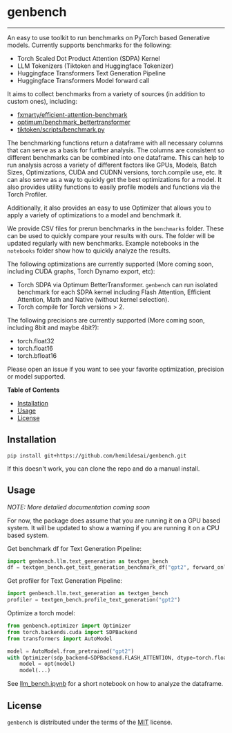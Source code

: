 # genbench

<!-- [![PyPI - Version](https://img.shields.io/pypi/v/genbench.svg)](https://pypi.org/project/genbench) -->
<!-- [![PyPI - Python Version](https://img.shields.io/pypi/pyversions/genbench.svg)](https://pypi.org/project/genbench) -->

---

An easy to use toolkit to run benchmarks on PyTorch based Generative models. Currently supports benchmarks for the following:

- Torch Scaled Dot Product Attention (SDPA) Kernel
- LLM Tokenizers (Tiktoken and Huggingface Tokenizer)
- Huggingface Transformers Text Generation Pipeline
- Huggingface Transformers Model forward call

It aims to collect benchmarks from a variety of sources (in addition to custom ones), including:

- [fxmarty/efficient-attention-benchmark](https://github.com/fxmarty/efficient-attention-benchmark)
- [optimum/benchmark_bettertransformer](https://github.com/huggingface/optimum/blob/main/tests/benchmark/benchmark_bettertransformer.py)
- [tiktoken/scripts/benchmark.py](https://github.com/openai/tiktoken/blob/main/scripts/benchmark.py)

The benchmarking functions return a dataframe with all necessary columns that can serve as a basis for further analysis.
The columns are consistent so different benchmarks can be combined into one dataframe. This can help to run analysis across a variety of different factors like GPUs, Models, Batch Sizes, Optimizations, CUDA and CUDNN versions, torch.compile use, etc. It can also serve as a way to quickly get the best optimizations for a model. It also provides utility functions to easily profile models and functions via the Torch Profiler.

Additionally, it also provides an easy to use Optimizer that allows you to apply a variety of optimizations to a model and benchmark it.

We provide CSV files for prerun benchmarks in the `benchmarks` folder. These can be used to quickly compare your results with ours. The folder will be updated regularly with new benchmarks. Example notebooks in the `notebooks` folder show how to quickly analyze the results.

The following optimizations are currently supported (More coming soon, including CUDA graphs, Torch Dynamo export, etc):

- Torch SDPA via Optimum BetterTransformer. `genbench` can run isolated benchmark for each SDPA kernel including Flash Attention, Efficient Attention, Math and Native (without kernel selection).
- Torch compile for Torch versions > 2.

The following precisions are currently supported (More coming soon, including 8bit and maybe 4bit?):

- torch.float32
- torch.float16
- torch.bfloat16

Please open an issue if you want to see your favorite optimization, precision or model supported.

**Table of Contents**

- [Installation](#installation)
- [Usage](#usage)
- [License](#license)

## Installation

```console
pip install git+https://github.com/hemildesai/genbench.git
```

If this doesn't work, you can clone the repo and do a manual install.

## Usage

_NOTE: More detailed documentation coming soon_

For now, the package does assume that you are running it on a GPU based system. It will be updated to show a warning if you are running it on a CPU based system.

Get benchmark df for Text Generation Pipeline:

```python
import genbench.llm.text_generation as textgen_bench
df = textgen_bench.get_text_generation_benchmark_df("gpt2", forward_only=True, cpu_bench=False, n_repeat=8)
```

Get profiler for Text Generation Pipeline:

```python
import genbench.llm.text_generation as textgen_bench
profiler = textgen_bench.profile_text_generation("gpt2")
```

Optimize a torch model:

```python
from genbench.optimizer import Optimizer
from torch.backends.cuda import SDPBackend
from transformers import AutoModel

model = AutoModel.from_pretrained("gpt2")
with Optimizer(sdp_backend=SDPBackend.FLASH_ATTENTION, dtype=torch.float16, bettertransformer=True, compile=True) as opt:
    model = opt(model)
    model(...)
```

See [llm_bench.ipynb](notebooks/llm_bench.ipynb) for a short notebook on how to analyze the dataframe.

## License

`genbench` is distributed under the terms of the [MIT](https://spdx.org/licenses/MIT.html) license.
